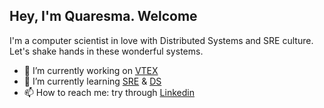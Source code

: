 ## Hey, I'm Quaresma. Welcome

I'm a computer scientist in love with Distributed Systems and SRE culture. Let's shake hands in these wonderful systems.

- 🔭 I’m currently working on [VTEX](https://vtex.com/)
- 🌱 I’m currently learning [SRE](https://sre.google/) & [DS](https://www.confluent.io/learn/distributed-systems/)
- 📫 How to reach me: try through [Linkedin](https://www.linkedin.com/in/dfquaresma/)
